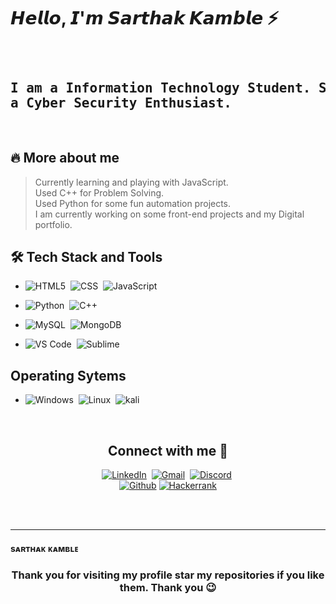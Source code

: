 <h1 align= left> 𝙃𝙚𝙡𝙡𝙤, 𝙄'𝙢 𝙎𝙖𝙧𝙩𝙝𝙖𝙠 𝙆𝙖𝙢𝙗𝙡𝙚 ⚡ </h1>

<pre align=left>
<h2> 
I am a Information Technology Student. Self learning front-end developer and 
a Cyber Security Enthusiast.
</h2> 
</pre> 

<h2 align = left> 🔥 More about me </h2> 

>  Currently learning and playing with JavaScript. <br>
>  Used C++ for Problem Solving. <br>
>  Used Python for some fun automation projects. <br> 
>  I am currently working on some front-end projects and my Digital portfolio.   

<h2 align = left> 🛠 Tech Stack and Tools </h2>

- ![HTML5](https://img.shields.io/badge/HTML5-E34F26?style=for-the-badge&logo=html5&logoColor=white)&nbsp;
![CSS](https://img.shields.io/badge/CSS-239120?&style=for-the-badge&logo=css3&logoColor=white)&nbsp;
![JavaScript](https://img.shields.io/badge/JavaScript-323330?style=for-the-badge&logo=javascript&logoColor=F7DF1E)

- ![Python](https://img.shields.io/badge/Python-14354C?style=for-the-badge&logo=python&logoColor=white)&nbsp;
![C++](https://img.shields.io/badge/C%2B%2B-00599C?style=for-the-badge&logo=c%2B%2B&logoColor=white)

- ![MySQL](https://img.shields.io/badge/MySQL-00000F?style=for-the-badge&logo=mysql&logoColor=white)&nbsp;
![MongoDB](https://img.shields.io/badge/MongoDB-white?style=for-the-badge&logo=mongodb&logoColor=4EA94B)

- ![VS Code](http://img.shields.io/badge/-VS%20Code-007ACC?style=flat-square&logo=visual-studio-code&logoColor=ffffff)&nbsp;
![Sublime](https://img.shields.io/badge/sublime_text-%23575757.svg?&style=for-the-badge&logo=sublime-text&logoColor=important)

<h2 align=left> Operating Sytems </h2>

- ![Windows](https://img.shields.io/badge/Windows-0078D6?style=for-the-badge&logo=windows&logoColor=white)&nbsp;
![Linux](https://img.shields.io/badge/Linux-FCC624?style=for-the-badge&logo=linux&logoColor=black)&nbsp;
![kali](https://img.shields.io/badge/Kali_Linux-557C94?style=for-the-badge&logo=kali-linux&logoColor=white)

<br>

<h2 align= center> Connect with me 🤝 </h2>
<div align =center>

 [![LinkedIn](https://img.shields.io/badge/LinkedIn-0077B5?style=for-the-badge&logo=linkedin&logoColor=white)](https://www.linkedin.com/in/sarthak-kamble/)&nbsp;
[![Gmail](https://img.shields.io/badge/Gmail-D14836?style=for-the-badge&logo=gmail&logoColor=white)](mailto:sarthakkamble412@gmail.com)&nbsp;
[![Discord](https://img.shields.io/badge/Discord-7289DA?style=for-the-badge&logo=discord&logoColor=white)](https://discord.gg/6pAWpEwZ)&nbsp;  
[![Github](https://img.shields.io/badge/GitHub-100000?style=for-the-badge&logo=github&logoColor=white)](https://github.com/Sarthak412)
[![Hackerrank](https://img.shields.io/badge/-Hackerrank-2EC866?style=for-the-badge&logo=HackerRank&logoColor=white)](https://www.hackerrank.com/sarthakkamble412)  
  
</div>
<br>
<br>

<hr>
<h4 align= left> sᴀʀᴛʜᴀᴋ ᴋᴀᴍʙʟᴇ </h4>
<h3 align= center> Thank you for visiting my profile star my repositories if you like them. Thank you 😉 </h3> 
